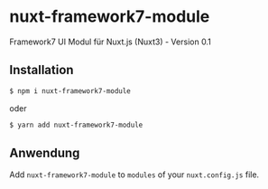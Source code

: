 # nuxt-framework7-module
Framework7 UI Modul für Nuxt.js (Nuxt3) - Version 0.1

## Installation
```sh
$ npm i nuxt-framework7-module
```
oder

```sh
$ yarn add nuxt-framework7-module
```

## Anwendung
Add `nuxt-framework7-module` to `modules` of your `nuxt.config.js` file.
